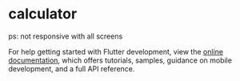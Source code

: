# calculator
ps: not responsive with all screens




For help getting started with Flutter development, view the
[online documentation](https://docs.flutter.dev/), which offers tutorials,
samples, guidance on mobile development, and a full API reference.
